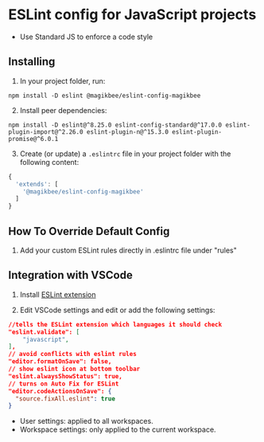 # ESLint config for JavaScript projects

- Use Standard JS to enforce a code style

## Installing

1. In your project folder, run:

```
npm install -D eslint @magikbee/eslint-config-magikbee
```

2. Install peer dependencies:
```
npm install -D eslint@^8.25.0 eslint-config-standard@^17.0.0 eslint-plugin-import@^2.26.0 eslint-plugin-n@^15.3.0 eslint-plugin-promise@^6.0.1
```

3. Create (or update) a `.eslintrc` file in your project folder with the following content:

```js
{
  'extends': [
    '@magikbee/eslint-config-magikbee'
  ]
}
```

## How To Override Default Config

1. Add your custom ESLint rules directly in .eslintrc file under "rules"

## Integration with VSCode

1. Install [ESLint extension](https://marketplace.visualstudio.com/items?itemName=dbaeumer.vscode-eslint)

2. Edit VSCode settings and edit or add the following settings:

```json
//tells the ESLint extension which languages it should check
"eslint.validate": [
    "javascript",
],
// avoid conflicts with eslint rules
"editor.formatOnSave": false,
// show eslint icon at bottom toolbar
"eslint.alwaysShowStatus": true,
// turns on Auto Fix for ESLint
"editor.codeActionsOnSave": {
  "source.fixAll.eslint": true
}
```

- User settings: applied to all workspaces.
- Workspace settings: only applied to the current workspace.